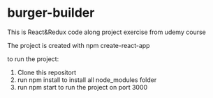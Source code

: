 # burger-builder

This is React&Redux code along project exercise from udemy course

The project is created with npm create-react-app

to run the project:

1. Clone this repositort
2. run npm install to install all node_modules folder
3. run npm start to run the project on port 3000